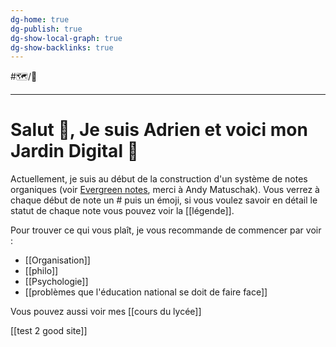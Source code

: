```yaml
---
dg-home: true
dg-publish: true
dg-show-local-graph: true
dg-show-backlinks: true
---
```

#🗺️/🌱

---
# Salut 👋, Je suis Adrien et voici mon Jardin Digital 🌱
Actuellement, je suis au début de la construction d'un système de notes organiques (voir [Evergreen notes](https://notes.andymatuschak.org/Evergreen_notes), merci à Andy Matuschak). Vous verrez à chaque début de note un # puis un émoji, si vous voulez savoir en détail le statut de chaque note vous pouvez voir la [[légende]].

Pour trouver ce qui vous plaît, je vous recommande de commencer par voir :
- [[Organisation]]
- [[philo]]
- [[Psychologie]]
- [[problèmes que l'éducation national se doit de faire face]]

Vous pouvez aussi voir mes [[cours du lycée]]

[[test 2 good site]]